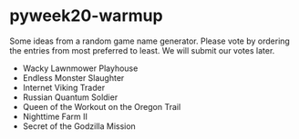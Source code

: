 # pyweek20-warmup

Some ideas from a random game name generator.  Please vote by ordering the entries from most preferred to least.  We will submit our votes later.

* Wacky Lawnmower Playhouse
* Endless Monster Slaughter
* Internet Viking Trader
* Russian Quantum Soldier
* Queen of the Workout on the Oregon Trail
* Nighttime Farm II
* Secret of the Godzilla Mission

